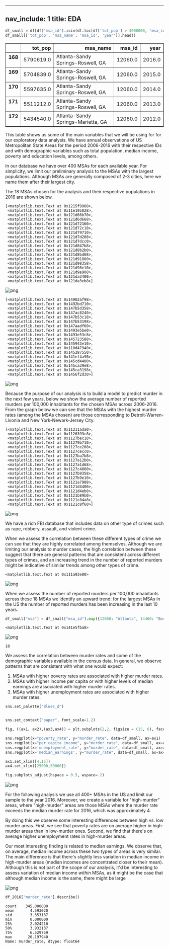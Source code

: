 
---
nav_include: 1
title: EDA
---










```python
df_small = df[df['msa_id'].isin(df.loc[df['tot_pop'] > 3000000, 'msa_id'])]
df_small[['tot_pop', 'msa_name', 'msa_id', 'year']].head()

```





<div>
<style>
    .dataframe thead tr:only-child th {
        text-align: right;
    }

    .dataframe thead th {
        text-align: left;
    }

    .dataframe tbody tr th {
        vertical-align: top;
    }
</style>
<table border="1" class="dataframe">
  <thead>
    <tr style="text-align: right;">
      <th></th>
      <th>tot_pop</th>
      <th>msa_name</th>
      <th>msa_id</th>
      <th>year</th>
    </tr>
  </thead>
  <tbody>
    <tr>
      <th>168</th>
      <td>5790619.0</td>
      <td>Atlanta-Sandy Springs-Roswell, GA</td>
      <td>12060.0</td>
      <td>2016.0</td>
    </tr>
    <tr>
      <th>169</th>
      <td>5704839.0</td>
      <td>Atlanta-Sandy Springs-Roswell, GA</td>
      <td>12060.0</td>
      <td>2015.0</td>
    </tr>
    <tr>
      <th>170</th>
      <td>5597635.0</td>
      <td>Atlanta-Sandy Springs-Roswell, GA</td>
      <td>12060.0</td>
      <td>2014.0</td>
    </tr>
    <tr>
      <th>171</th>
      <td>5511212.0</td>
      <td>Atlanta-Sandy Springs-Roswell, GA</td>
      <td>12060.0</td>
      <td>2013.0</td>
    </tr>
    <tr>
      <th>172</th>
      <td>5434540.0</td>
      <td>Atlanta-Sandy Springs-Marietta, GA</td>
      <td>12060.0</td>
      <td>2012.0</td>
    </tr>
  </tbody>
</table>
</div>



This table shows us some of the main variables that we will be using for for our exploratory data analysis. We have annual observations of US Metropolitan State Areas for the period 2006-2016 with their respective IDs and with demographic variables such as total population, median income, poverty and education levels, among others. 









In our database we have over 400 MSAs for each available year. For simplicity, we limit our preliminary analysis to the MSAs with the largest populations. Although MSAs are generally composed of 2-3 cities, here we name them after their largest city. 

The 18 MSAs chosen for the analysis and their respective populations in 2016 are shown below. 








    [<matplotlib.text.Text at 0x1215f9908>,
     <matplotlib.text.Text at 0x11e195828>,
     <matplotlib.text.Text at 0x121d66b70>,
     <matplotlib.text.Text at 0x121d6d668>,
     <matplotlib.text.Text at 0x121d72160>,
     <matplotlib.text.Text at 0x121d72c18>,
     <matplotlib.text.Text at 0x121d79710>,
     <matplotlib.text.Text at 0x121d7d208>,
     <matplotlib.text.Text at 0x121d7dcc0>,
     <matplotlib.text.Text at 0x121d847b8>,
     <matplotlib.text.Text at 0x121d8b2b0>,
     <matplotlib.text.Text at 0x121d8bd68>,
     <matplotlib.text.Text at 0x121d91860>,
     <matplotlib.text.Text at 0x121d98358>,
     <matplotlib.text.Text at 0x121d98e10>,
     <matplotlib.text.Text at 0x121d9e908>,
     <matplotlib.text.Text at 0x121da3400>,
     <matplotlib.text.Text at 0x121da3eb8>]




![png](EDA-Copy1_files/EDA-Copy1_8_1.png)





















    [<matplotlib.text.Text at 0x14902af98>,
     <matplotlib.text.Text at 0x1492bd710>,
     <matplotlib.text.Text at 0x147b5d358>,
     <matplotlib.text.Text at 0x147ac8240>,
     <matplotlib.text.Text at 0x147b53c18>,
     <matplotlib.text.Text at 0x147b53198>,
     <matplotlib.text.Text at 0x147aadf60>,
     <matplotlib.text.Text at 0x1493e5be0>,
     <matplotlib.text.Text at 0x1493e53c8>,
     <matplotlib.text.Text at 0x145723588>,
     <matplotlib.text.Text at 0x145943e10>,
     <matplotlib.text.Text at 0x110d47940>,
     <matplotlib.text.Text at 0x145287550>,
     <matplotlib.text.Text at 0x141ef4a90>,
     <matplotlib.text.Text at 0x145cd4400>,
     <matplotlib.text.Text at 0x145ca39e8>,
     <matplotlib.text.Text at 0x145ca3198>,
     <matplotlib.text.Text at 0x1456f2d30>]




![png](EDA-Copy1_files/EDA-Copy1_12_1.png)


Because the purpose of our analysis is to build a model to predict murder in the next few years, below we show the average number of reported murders per 100,000 inhabitants for the chosen MSAs across 2006-2016. From the graph below we can see that the MSAs with the highest murder rates (among the MSAs chosen) are those corresponding to Detroit-Warren-Livonia and New York-Newark-Jersey City. 








    [<matplotlib.text.Text at 0x11211ada0>,
     <matplotlib.text.Text at 0x1126393c8>,
     <matplotlib.text.Text at 0x1127bec18>,
     <matplotlib.text.Text at 0x11279b710>,
     <matplotlib.text.Text at 0x1127ce208>,
     <matplotlib.text.Text at 0x1127cecc0>,
     <matplotlib.text.Text at 0x1127ba7b8>,
     <matplotlib.text.Text at 0x1127a12b0>,
     <matplotlib.text.Text at 0x1127a1d68>,
     <matplotlib.text.Text at 0x1127c4860>,
     <matplotlib.text.Text at 0x1127b9358>,
     <matplotlib.text.Text at 0x1127b9e10>,
     <matplotlib.text.Text at 0x1121a7908>,
     <matplotlib.text.Text at 0x1121d4400>,
     <matplotlib.text.Text at 0x1121d4eb8>,
     <matplotlib.text.Text at 0x1121b89b0>,
     <matplotlib.text.Text at 0x1121c84a8>,
     <matplotlib.text.Text at 0x1121c8f60>]




![png](EDA-Copy1_files/EDA-Copy1_14_1.png)






We have a rich FBI database that includes data on other type of crimes such as rape, robbery, assault, and violent crime.

When we assess the correlation between these different types of crime we can see that they are highly correlated among themselves. Although we are limiting our analysis to murder cases, the high correlation between these  suggest that there are general patterns that are consistent across different types of crimes, and an increasing trend in the number of reported murders might be indicative of similar trends among other types of crime. 








    <matplotlib.text.Text at 0x111a93e80>




![png](EDA-Copy1_files/EDA-Copy1_17_1.png)






When we assess the number of reported murders per 100,000 inhabitants across these 18 MSAs we identify an upward trend: for the largest MSAs in the US the number of reported murders has been increasing in the last 10 years. 



```python
df_small["msa"] = df_small["msa_id"].map({12060: "Atlanta", 14460: "Boston", 16980: "Chicago", 19100: "Dallas", 19820: "Detroit", 26420: "Houston", 31100: "Los Angeles", 33100: "Miami", 33460: "Minneapolis", 35620: "New York", 37980: "Philadelphia", 38060: "Phoenix", 40140: "Riverside", 41740: "San Diego", 41860: "San Francisco", 42660: "Seattle", 45300: "Tampa", 47900:"Washington"})


```









    <matplotlib.text.Text at 0x141e5fba8>




![png](EDA-Copy1_files/EDA-Copy1_21_1.png)









    18







We assess the correlation between murder rates and some of the demographic variables available in the census data. In general, we observe patterns that are consistent with what one would expect:

1. MSAs with higher poverty rates are associated with higher murder rates.
2. MSAs with higher income per capita or with higher levels of median earnings are associated with higher murder rates. 
3. MSAs with higher unemployment rates are associated with higher murder rates. 



```python
sns.set_palette("Blues_d")


sns.set_context("paper", font_scale=1.2)                                                  

fig, ((ax1, ax2),(ax3,ax4)) = plt.subplots(2,2, figsize = (15, 6), facecolor = 'w', edgecolor = 'k', sharey = False)

sns.regplot(x="poverty_rate", y="murder_rate", data=df_small, ax=ax1)
sns.regplot(x="per_capita_income", y="murder_rate", data=df_small, ax=ax2)
sns.regplot(x='unemployment_rate', y="murder_rate", data=df_small, ax=ax3)
sns.regplot(x='median_earnings', y="murder_rate", data=df_small, ax=ax4)

ax1.set_xlim([4,15]) 
ax4.set_xlim([25000,50000]) 

fig.subplots_adjust(hspace = 0.5, wspace=.2)


```



![png](EDA-Copy1_files/EDA-Copy1_25_0.png)


For the following analysis we use all 400+ MSAs in the US and limit our sample to the year 2016. Moreover, we create a variable for "high-murder" areas, where "high-murder" areas are those MSAs where the murder rate exceeds the median murder rate for 2016, which was approximately 4. 

By doing this we observe some interesting differences between high vs. low murder areas. First, we see that poverty rates are on average higher in high-murder areas than in low-murder ones. Second, we find that there's on average higher unemployment rates in high-murder areas. 

Our most interesting finding is related to median earnings. We observe that, on average, median income across these two types of areas is very similar. The main difference is that there's slightly less variation in median income in high-murder areas (median incomes are concentrated closer to their mean). Although this is not part of the scope of our analysis, it'd be interesting to assess variation of median income *within* MSAs, as it might be the case that although median income is the same, there might be large







![png](EDA-Copy1_files/EDA-Copy1_27_0.png)




```python
df_2016['murder_rate'].describe()

```





    count    345.000000
    mean       4.593020
    std        3.353137
    min        0.000000
    25%        2.024210
    50%        3.932137
    75%        6.529759
    max       20.197940
    Name: murder_rate, dtype: float64





```python

```




```python

```




```python

```




```python

```

